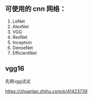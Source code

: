 ## 可使用的 cnn 网络：

1. LeNet
2. AlexNet
3. VGG
4. ResNet
5. Inception
6. DenseNet
7. EfficientNet

## vgg16

先用vgg试试

https://zhuanlan.zhihu.com/p/41423739

